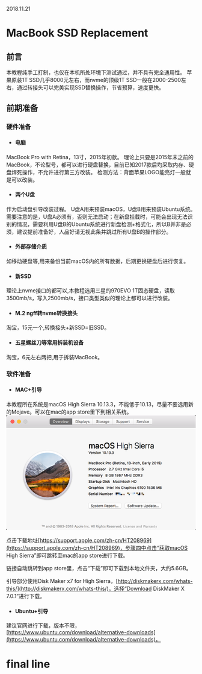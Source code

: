 2018.11.21
# MacBook SSD Replacement

## 前言
本教程纯手工打制，也仅在本机所处环境下测试通过，并不具有完全通用性。
苹果原装1T SSD几乎8000元左右，而nvme的顶级1T SSD一般在2000-2500左右，通过转接头可以完美实现SSD替换操作，节省预算，速度更快。
## 前期准备
### 硬件准备
+ #### 电脑
MacBook Pro with Retina，13寸，2015年初款。
理论上只要是2015年末之前的MacBook，不论型号，都可以进行硬盘替换，目前已知2017款后均采取内存、硬盘焊死操作，不允许进行第三方改装。
检测方法：背面苹果LOGO能亮灯一般就是可以改装。
+ #### 两个U盘
作为启动盘引导改装过程。
U盘A用来预装macOS，U盘B用来预装Ubuntu系统。需要注意的是，U盘A必须有，否则无法启动；在新盘挂载时，可能会出现无法识别的情况，需要利用U盘B的Ubuntu系统进行新盘检测+格式化，所以B并非是必须，建议提前准备好，人品好请无视此条并跳过所有U盘B的操作部分。
+ #### 外部存储介质
如移动硬盘等,用来备份当前macOS内的所有数据，后期更换硬盘后进行恢复。
+ #### 新SSD
理论上nvme接口的都可以,本教程选用三星的970EVO 1T固态硬盘，读取3500mb/s，写入2500mb/s，接口类型类似的理论上都可以进行改装。
+ #### M.2 ngff转nvme转换接头
淘宝，15元一个,转换接头+新SSD=旧SSD。
+ #### 五星螺丝刀等常用拆装机设备
淘宝，6元左右两把,用于拆装MacBook。





### 软件准备
+ #### MAC+引导
本教程所在系统是macOS High Sierra 10.13.3，不能低于10.13，尽量不要选用新的Mojave。可以在mac的app store里下到相关系统。   
![image](https://github.com/fei7yang/mac_ssd_replace/blob/master/assets/WX20181121-115807%402x.png)

  点击下载地址[https://support.apple.com/zh-cn/HT208969](https://support.apple.com/zh-cn/HT208969)，步骤四中点击“获取macOS High Sierra”即可跳转至mac的app store进行下载。

 链接自动跳转到app store里，点击“下载”即可下载到本地文件夹，大约5.6GB。

 引导部分使用Disk Maker x7 for High Sierra，[http://diskmakerx.com/whats-this/](http://diskmakerx.com/whats-this/)，选择“Download DiskMaker X 7.0.1”进行下载。


+ #### Ubuntu+引导
建议官网进行下载，版本不限，[https://www.ubuntu.com/download/alternative-downloads](https://www.ubuntu.com/download/alternative-downloads)，



























































































































































































# final line
